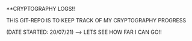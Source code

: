  		


**CRYPTOGRAPHY LOGS!! 



THIS GIT-REPO IS TO KEEP TRACK OF MY CRYPTOGRAPHY PROGRESS

(DATE STARTED: 20/07/21) --> LETS SEE HOW FAR I CAN GO!!
